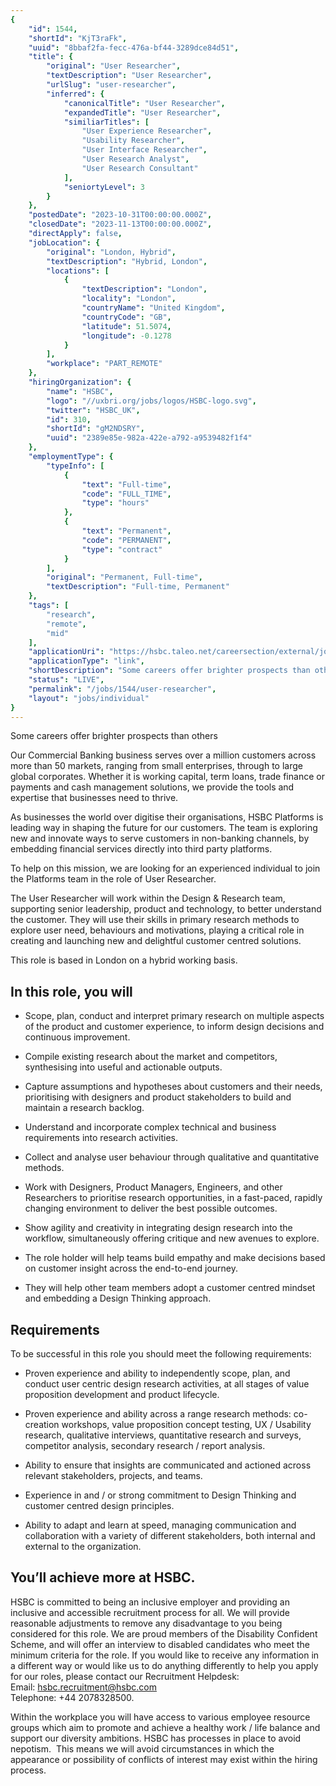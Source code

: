 ```yaml
---
{
	"id": 1544,
	"shortId": "KjT3raFk",
	"uuid": "8bbaf2fa-fecc-476a-bf44-3289dce84d51",
	"title": {
		"original": "User Researcher",
		"textDescription": "User Researcher",
		"urlSlug": "user-researcher",
		"inferred": {
			"canonicalTitle": "User Researcher",
			"expandedTitle": "User Researcher",
			"similiarTitles": [
				"User Experience Researcher",
				"Usability Researcher",
				"User Interface Researcher",
				"User Research Analyst",
				"User Research Consultant"
			],
			"seniortyLevel": 3
		}
	},
	"postedDate": "2023-10-31T00:00:00.000Z",
	"closedDate": "2023-11-13T00:00:00.000Z",
	"directApply": false,
	"jobLocation": {
		"original": "London, Hybrid",
		"textDescription": "Hybrid, London",
		"locations": [
			{
				"textDescription": "London",
				"locality": "London",
				"countryName": "United Kingdom",
				"countryCode": "GB",
				"latitude": 51.5074,
				"longitude": -0.1278
			}
		],
		"workplace": "PART_REMOTE"
	},
	"hiringOrganization": {
		"name": "HSBC",
		"logo": "//uxbri.org/jobs/logos/HSBC-logo.svg",
		"twitter": "HSBC_UK",
		"id": 310,
		"shortId": "gM2NDSRY",
		"uuid": "2389e85e-982a-422e-a792-a9539482f1f4"
	},
	"employmentType": {
		"typeInfo": [
			{
				"text": "Full-time",
				"code": "FULL_TIME",
				"type": "hours"
			},
			{
				"text": "Permanent",
				"code": "PERMANENT",
				"type": "contract"
			}
		],
		"original": "Permanent, Full-time",
		"textDescription": "Full-time, Permanent"
	},
	"tags": [
		"research",
		"remote",
		"mid"
	],
	"applicationUri": "https://hsbc.taleo.net/careersection/external/jobapply.ftl?lang=en_GB&job=0000JJBM",
	"applicationType": "link",
	"shortDescription": "Some careers offer brighter prospects than others Our Commercial Banking business serves over a million customers across more than 50 markets, ranging from small enterprises, through to large global",
	"status": "LIVE",
	"permalink": "/jobs/1544/user-researcher",
	"layout": "jobs/individual"
}
---
```

<p>Some careers offer brighter prospects than others</p><p>Our Commercial Banking business serves over a million customers across more than 50 markets, ranging from small enterprises, through to large global corporates. Whether it is working capital, term loans, trade finance or payments and cash management solutions, we provide the tools and expertise that businesses need to thrive.</p><p>As businesses the world over digitise their organisations, HSBC Platforms is leading way in shaping the future for our customers. The team is exploring new and innovate ways to serve customers in non-banking channels, by embedding financial services directly into third party platforms.</p><p>To help on this mission, we are looking for an experienced individual to join the Platforms team in the role of User Researcher.</p><p>The User Researcher will work within the Design &amp; Research team, supporting senior leadership, product and technology, to better understand the customer. They will use their skills in primary research methods to explore user need, behaviours and motivations, playing a critical role in creating and launching new and delightful customer centred solutions.</p><p>This role is based in London on a hybrid working basis.</p><h2>In this role, you will</h2><ul><li><p>Scope, plan, conduct and interpret primary research on multiple aspects of the product and customer experience, to inform design decisions and continuous improvement.</p></li><li><p>Compile existing research about the market and competitors, synthesising into useful and actionable outputs.</p></li><li><p>Capture assumptions and hypotheses about customers and their needs, prioritising with designers and product stakeholders to build and maintain a research backlog.</p></li><li><p>Understand and incorporate complex technical and business requirements into research activities.</p></li><li><p>Collect and analyse user behaviour through qualitative and quantitative methods.</p></li><li><p>Work with Designers, Product Managers, Engineers, and other Researchers to prioritise research opportunities, in a fast-paced, rapidly changing environment to deliver the best possible outcomes.</p></li><li><p>Show agility and creativity in integrating design research into the workflow, simultaneously offering critique and new avenues to explore.</p></li><li><p>The role holder will help teams build empathy and make decisions based on customer insight across the end-to-end journey.</p></li><li><p>They will help other team members adopt a customer centred mindset and embedding a Design Thinking approach.&nbsp;</p></li></ul><h2>Requirements</h2><p>To be successful in this role you should meet the following requirements:</p><ul><li><p>Proven experience and ability to independently scope, plan, and conduct user centric design research activities, at all stages of value proposition development and product lifecycle.</p></li><li><p>Proven experience and ability across a range research methods: co-creation workshops, value proposition concept testing, UX / Usability research, qualitative interviews, quantitative research and surveys, competitor analysis, secondary research / report analysis.</p></li><li><p>Ability to ensure that insights are communicated and actioned across relevant stakeholders, projects, and teams.</p></li><li><p>Experience in and / or strong commitment to Design Thinking and customer centred design principles.</p></li><li><p>Ability to adapt and learn at speed, managing communication and collaboration with a variety of different stakeholders, both internal and external to the organization.</p></li></ul><h2>You’ll achieve more at HSBC.</h2><p>HSBC is committed to being an inclusive employer and providing an inclusive and accessible recruitment process for all. We will provide reasonable adjustments to remove any disadvantage to you being considered for this role. We are proud members of the Disability Confident Scheme, and will offer an interview to disabled candidates who meet the minimum criteria for the role. If you would like to receive any information in a different way or would like us to do anything differently to help you apply for our roles, please contact our Recruitment Helpdesk:&nbsp;<br>Email: <a target="_blank" rel="noopener noreferrer nofollow" href="mailto:hsbc.recruitment@hsbc.com">hsbc.recruitment@hsbc.com</a>&nbsp;<br>Telephone: +44 2078328500.</p><p>Within the workplace you will have access to various employee resource groups which aim to promote and achieve a healthy work / life balance and support our diversity ambitions. HSBC has processes in place to avoid nepotism. &nbsp;This means we will avoid circumstances in which the appearance or possibility of conflicts of interest may exist within the hiring process.</p>
